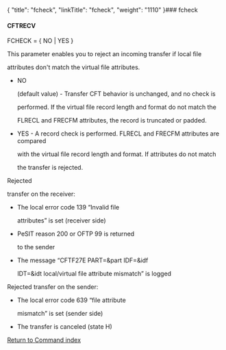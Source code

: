 {
    "title": "fcheck",
    "linkTitle": "fcheck",
    "weight": "1110"
}### <span id="fcheck"></span>fcheck

#### CFTRECV

FCHECK = { NO | YES }

This parameter enables you to reject an incoming transfer if local file
attributes don't match the virtual file attributes.

-   NO
    (default value) - Transfer CFT behavior is unchanged, and no check is
    performed. If the virtual file record length and format do not match the
    FLRECL and FRECFM attributes, the record is truncated or padded.
-   YES - A record check is performed. FLRECL and FRECFM attributes are compared
    with the virtual file record length and format. If attributes do not match
    the transfer is rejected.

Rejected
transfer on the receiver:

-   The local error code 139 “Invalid file
    attributes” is set (receiver side)
-   PeSIT reason 200 or OFTP 99 is returned
    to the sender
-   The message “CFTF27E PART=&part IDF=&idf
    IDT=&idt local/virtual file attribute mismatch” is logged

Rejected transfer on the sender:

-   The local error code 639 “file attribute
    mismatch” is set (sender side)
-   The transfer is canceled (state H)

[Return to Command index](../../)

